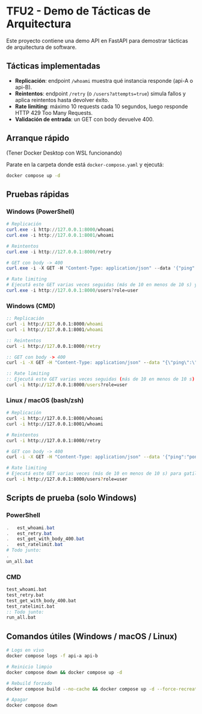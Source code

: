 ﻿# TFU2 - Demo de Tácticas de Arquitectura

Este proyecto contiene una demo API en FastAPI para demostrar tácticas de arquitectura de software.

## Tácticas implementadas
- **Replicación**: endpoint `/whoami` muestra qué instancia responde (api-A o api-B).  
- **Reintentos**: endpoint `/retry` (o `/users?attempts=true`) simula fallos y aplica reintentos hasta devolver éxito.  
- **Rate limiting**: máximo 10 requests cada 10 segundos, luego responde HTTP 429 Too Many Requests.  
- **Validación de entrada**: un GET con body devuelve 400.

## Arranque rápido
(Tener Docker Desktop con WSL funcionando)

Parate en la carpeta donde está `docker-compose.yaml` y ejecutá:

```bash
docker compose up -d
```

## Pruebas rápidas

### Windows (PowerShell)

```powershell
# Replicación
curl.exe -i http://127.0.0.1:8000/whoami
curl.exe -i http://127.0.0.1:8001/whoami

# Reintentos
curl.exe -i http://127.0.0.1:8000/retry

# GET con body -> 400
curl.exe -i -X GET -H "Content-Type: application/json" --data '{"ping":"pong"}' "http://127.0.0.1:8000/health"

# Rate limiting
# Ejecutá este GET varias veces seguidas (más de 10 en menos de 10 s) y recibirás 429 Too Many Requests
curl.exe -i http://127.0.0.1:8000/users?role=user
```

### Windows (CMD)

```cmd
:: Replicación
curl -i http://127.0.0.1:8000/whoami
curl -i http://127.0.0.1:8001/whoami

:: Reintentos
curl -i http://127.0.0.1:8000/retry

:: GET con body -> 400
curl -i -X GET -H "Content-Type: application/json" --data "{\"ping\":\"pong\"}" http://127.0.0.1:8000/health

:: Rate limiting
:: Ejecutá este GET varias veces seguidas (más de 10 en menos de 10 s) y recibirás 429 Too Many Requests
curl -i http://127.0.0.1:8000/users?role=user
```

### Linux / macOS (bash/zsh)

```bash
# Replicación
curl -i http://127.0.0.1:8000/whoami
curl -i http://127.0.0.1:8001/whoami

# Reintentos
curl -i http://127.0.0.1:8000/retry

# GET con body -> 400
curl -i -X GET -H "Content-Type: application/json" --data '{"ping":"pong"}' http://127.0.0.1:8000/health

# Rate limiting
# Ejecutá este GET varias veces (más de 10 en menos de 10 s) para gatillar 429 Too Many Requests
curl -i http://127.0.0.1:8000/users?role=user
```

## Scripts de prueba (solo Windows)

### PowerShell

```powershell
.	est_whoami.bat
.	est_retry.bat
.	est_get_with_body_400.bat
.	est_ratelimit.bat
# Todo junto:
.
un_all.bat
```

### CMD

```cmd
test_whoami.bat
test_retry.bat
test_get_with_body_400.bat
test_ratelimit.bat
:: Todo junto:
run_all.bat
```

## Comandos útiles (Windows / macOS / Linux)

```bash
# Logs en vivo
docker compose logs -f api-a api-b

# Reinicio limpio
docker compose down && docker compose up -d

# Rebuild forzado
docker compose build --no-cache && docker compose up -d --force-recreate

# Apagar
docker compose down
```
